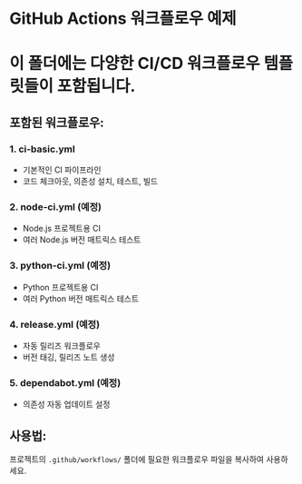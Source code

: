 # GitHub Actions 워크플로우 예제
# 이 폴더에는 다양한 CI/CD 워크플로우 템플릿들이 포함됩니다.

## 포함된 워크플로우:

### 1. ci-basic.yml
- 기본적인 CI 파이프라인
- 코드 체크아웃, 의존성 설치, 테스트, 빌드

### 2. node-ci.yml (예정)
- Node.js 프로젝트용 CI
- 여러 Node.js 버전 매트릭스 테스트

### 3. python-ci.yml (예정)
- Python 프로젝트용 CI
- 여러 Python 버전 매트릭스 테스트

### 4. release.yml (예정)
- 자동 릴리즈 워크플로우
- 버전 태깅, 릴리즈 노트 생성

### 5. dependabot.yml (예정)
- 의존성 자동 업데이트 설정

## 사용법:
프로젝트의 `.github/workflows/` 폴더에 필요한 워크플로우 파일을 복사하여 사용하세요.
